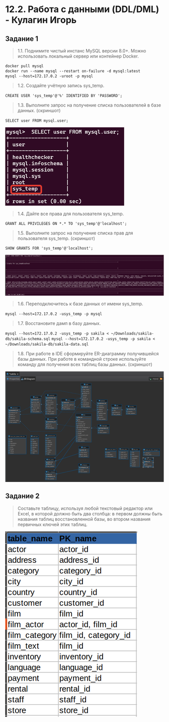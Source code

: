 # 12.2. Работа с данными (DDL/DML)  - Кулагин Игорь
## Задание 1

>1.1. Поднимите чистый инстанс MySQL версии 8.0+. Можно использовать локальный сервер или контейнер Docker.

```
docker pull mysql
docker run --name mysql --restart on-failure -d mysql:latest
mysql --host=172.17.0.2 -uroot -p mysql
```
>1.2. Создайте учётную запись sys_temp.

`CREATE USER 'sys_temp'@'%' IDENTIFIED BY 'PASSWORD';`

>1.3. Выполните запрос на получение списка пользователей в базе данных. (скриншот)

`SELECT user FROM mysql.user;`

![12.2 Task #1.3](screenshots/12.2-1.3.png)

>1.4. Дайте все права для пользователя sys_temp.

```
GRANT ALL PRIVILEGES ON *.* TO 'sys_temp'@'localhost';
```

>1.5. Выполните запрос на получение списка прав для пользователя sys_temp. (скриншот)

```
SHOW GRANTS FOR 'sys_temp'@'localhost';
```

![12.2 Task #1.5](screenshots/12.2-1.5.png)

>1.6. Переподключитесь к базе данных от имени sys_temp.

`mysql --host=172.17.0.2 -usys_temp -p mysql`

>1.7. Восстановите дамп в базу данных.

`mysql --host=172.17.0.2 -usys_temp -p sakila < ~/Downloads/sakila-db/sakila-schema.sql`
`mysql --host=172.17.0.2 -usys_temp -p sakila < ~/Downloads/sakila-db/sakila-data.sql`

>1.8. При работе в IDE сформируйте ER-диаграмму получившейся базы данных. При работе в командной строке используйте команду для получения всех таблиц базы данных. (скриншот)

![12.2 Task #1.8](screenshots/12.2-1.8.png)

## Задание 2

> Составьте таблицу, используя любой текстовый редактор или Excel, в которой должно быть два столбца: в первом должны быть названия таблиц восстановленной базы, во втором названия первичных ключей этих таблиц.

![12.2 Task #2](screenshots/12.2-2.png)